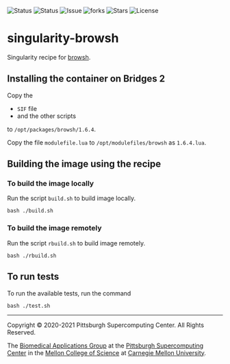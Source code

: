 ![Status](https://github.com/pscedu/singularity-browsh/actions/workflows/main.yml/badge.svg)
![Status](https://github.com/pscedu/singularity-browsh/actions/workflows/pretty.yml/badge.svg)
![Issue](https://img.shields.io/github/issues/pscedu/singularity-browsh)
![forks](https://img.shields.io/github/forks/pscedu/singularity-browsh)
![Stars](https://img.shields.io/github/stars/pscedu/singularity-browsh)
![License](https://img.shields.io/github/license/pscedu/singularity-browsh)

# singularity-browsh
Singularity recipe for [browsh](https://www.brow.sh).

## Installing the container on Bridges 2
Copy the

* `SIF` file
* and the other scripts

to `/opt/packages/browsh/1.6.4`.

Copy the file `modulefile.lua` to `/opt/modulefiles/browsh` as `1.6.4.lua`.

## Building the image using the recipe
### To build the image locally
Run the script `build.sh` to build image locally.

```
bash ./build.sh
```

### To build the image remotely
Run the script `rbuild.sh` to build image remotely.

```
bash ./rbuild.sh
```

## To run tests
To run the available tests, run the command

```
bash ./test.sh
```

---
Copyright © 2020-2021 Pittsburgh Supercomputing Center. All Rights Reserved.

The [Biomedical Applications Group](https://www.psc.edu/biomedical-applications/) at the [Pittsburgh Supercomputing
Center](http://www.psc.edu) in the [Mellon College of Science](https://www.cmu.edu/mcs/) at [Carnegie Mellon University](http://www.cmu.edu).
